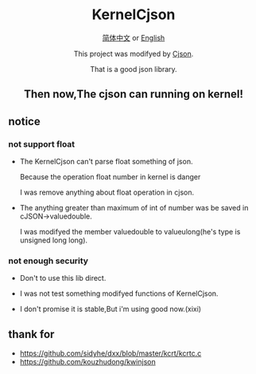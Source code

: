 <div align="center">

# KernelCjson

[简体中文](README-zh.md) or [English](README.md)  

This project was modifyed by [Cjson](https://github.com/DaveGamble/cJSON).

That is a good json library.

## Then now,The cjson can running on kernel!

</div>

## notice
### not support float
- The KernelCjson can't parse float something of json.

  Because the operation float number in kernel is danger
  
  I was remove anything about float operation in cjson.

- The anything greater than maximum of int of number was be saved in cJSON->valuedouble.
  
  I was modifyed the member valuedouble to valueulong(he's type is unsigned long long).

### not enough security
- Don't to use this lib direct.

- I was not test something modifyed functions of KernelCjson.

- I don't promise it is stable,But i'm using good now.(xixi)

## thank for
- https://github.com/sidyhe/dxx/blob/master/kcrt/kcrtc.c
- https://github.com/kouzhudong/kwinjson
